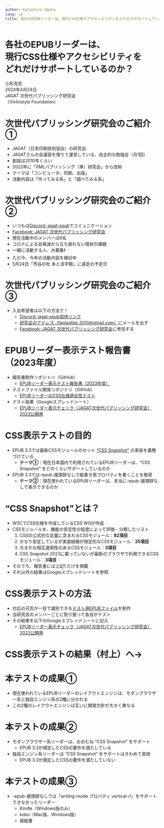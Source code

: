 ```yaml
---
author: Katsuhiro Ogata
lang: ja
title: 各社のEPUBリーダーは、現行CSS仕様やアクセシビリティをどれだけサポートしているのか？
---
```


# 各社のEPUBリーダーは、<br/>現行CSS仕様やアクセシビリティを<br/>どれだけサポートしているのか？


小形克宏<br/>
2024年4月24日<br/>
JAGAT 次世代パブリッシング研究会<br/>
（Vivliostyle Foundation）

# 次世代パブリッシング研究会のご紹介①

- JAGAT（日本印刷技術協会）の研究会
- JAGATさんの会議室を借りて運営している、自主的な勉強会（月1回）
- 創設は2010年くらい
- 2022年に「XMLパブリッシング（準）研究会」から改称
- テーマは「コンピュータ、印刷、出版」
- 活動内容は「作ってみる系」と「調べてみる系」

# 次世代パブリッシング研究会のご紹介②

- いつもは[Discord: jagat-xpub](https://discord.gg/DXK3TPZT)でコミュニケーション
- [Facebook: JAGAT 次世代パブリッシング研究会](https://www.facebook.com/groups/288790814553206)
- 現在活動中のメンバーは6名
- コロナによる会員減から立ち直れない現状が課題
- 一緒に活動する人、大募集❗
- ただ今、今年の活動内容を検討中
- 5月24日「市谷の杜 本と活字館」に遠足の予定😊

# 次世代パブリッシング研究会のご紹介③

- 入会希望者は以下の方法で！
  - [Discord: jagat-xpub招待リンク](https://discord.gg/DXK3TPZT)
  - [研究会のアドレス（fantastikk.2010@gmail.com）](mailto:fantastikk.2010@gmail.com)にメールを出す
  - [Facebook: JAGAT 次世代パブリッシング研究会](https://www.facebook.com/groups/288790814553206)に参加する

# EPUBリーダー表示テスト報告書（2023年度）

- 報告書制作リポジトリ（GitHub）
  - [EPUBリーダー表示テスト報告書（2023年度）](https://github.com/jagat-xpub/viewer-test-2023?tab=readme-ov-file)
- テストファイル開発リポジトリ（GitHub）
  - [EPUBリーダーのCSS仕様適合性テスト](https://github.com/jagat-xpub/epub-css-test/tree/main)
- テスト結果（Googleスプレッドシート）
  - [EPUBリーダー表示チェック（JAGAT次世代パブリッシング研究会）2023公開用](https://docs.google.com/spreadsheets/u/1/d/e/2PACX-1vSPaWWfqx2bZiRqK__XG_v_NEGY5OjB-lIcoG9Ll_D1aG5UA7RwpUi3dOq4fLTt40flSuFGhu38Iv7o/pubhtml#)



# CSS表示テストの目的

- EPUB 3.3では最新CSSモジュールのセット [“CSS Snapshot”](https://www.w3.org/TR/CSS/) の実装を義務づけている
  - **テーマ①**：現在日本国内で利用されているEPUBリーダーは、“CSS Snapshot” をどのくらいサポートしているのか
- EPUB 3.3では-epub-接頭辞なしで縦書き用プロパティを書くことを推奨
  - **テーマ②**：現在使われているEPUBリーダーは、本当に-epub-接頭辞なしで表示できるのか

# “CSS Snapshot”とは？

- W3CでCSS仕様を作成しているCSS WGが作成
- CSSモジュールを、機能の安定性の程度によって評価・分類したリスト
  1. CSSの公式的な定義に含まれるCSSモジュール：**82項目**
  2. かなり安定しているが実装経験が限定的なCSSモジュール：**25項目**
  3. 大まかな相互運用性のあるCSSモジュール：**3項目**
  4. CSS Snapshot 2023に載っていないが最新のブラウザで利用できるCSSモジュール：**3項目**
- そのうち、報告書には上記1.だけを掲載
- それ以外の結果はGoogleスプレッドシートを参照

# CSS表示テストの方法

- 対応の可否が一目で識別できる[テスト用EPUBファイル](https://github.com/jagat-xpub/epub-css-test/tree/main)を制作
- 当研究会のメンバーごとに割り振って各自がテスト
- その結果を以下のGoogleスプレッドシートに記入
  - [EPUBリーダー表示チェック（JAGAT次世代パブリッシング研究会）2023公開用](https://docs.google.com/spreadsheets/u/1/d/e/2PACX-1vSPaWWfqx2bZiRqK__XG_v_NEGY5OjB-lIcoG9Ll_D1aG5UA7RwpUi3dOq4fLTt40flSuFGhu38Iv7o/pubhtml#)

# CSS表示テストの結果（村上）へ→

# 本テストの成果①

- 現在使われているEPUBリーダーのレイアウトエンジンは、モダンブラウザー系と独自エンジン系の2種に分かれる
- この2種のレイアウトエンジンは互いに開発方針が大きく異なる

# 本テストの成果②

- モダンブラウザー系リーダーは、おおむね “CSS Snapshot” をサポート
  - EPUB 3.3が規定したCSSの要件を満たしている
- 独自エンジン系リーダーは “CSS Snapshot” をサポートはきわめて貧弱
  - EPUB 3.3が規定したCSSの要件を満たしていない

# 本テストの成果③

- -epub-接頭辞なしでは「writing-mode プロパティ vertical-rl」をサポートできなかったリーダー
  - Kindle（Windows版のみ）
  - kobo（Mac版、Windows版）
  - 超縦書